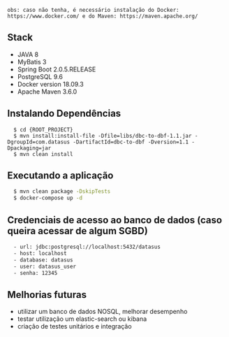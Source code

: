 `obs: caso não tenha, é necessário instalação do Docker: https://www.docker.com/ e do Maven: https://maven.apache.org/`

## Stack
  - JAVA 8
  - MyBatis 3
  - Spring Boot 2.0.5.RELEASE
  - PostgreSQL 9.6
  - Docker version 18.09.3
  - Apache Maven 3.6.0

## Instalando Dependências
```
  $ cd {ROOT_PROJECT}
  $ mvn install:install-file -Dfile=libs/dbc-to-dbf-1.1.jar -DgroupId=com.datasus -DartifactId=dbc-to-dbf -Dversion=1.1 -Dpackaging=jar
  $ mvn clean install  
```
## Executando a aplicação
```bash
  $ mvn clean package -DskipTests
  $ docker-compose up -d
```

## Credenciais de acesso ao banco de dados (caso queira acessar de algum SGBD)

```bash
  - url: jdbc:postgresql://localhost:5432/datasus
  - host: localhost
  - database: datasus
  - user: datasus_user
  - senha: 12345
```

## Melhorias futuras
  - utilizar um banco de dados NOSQL, melhorar desempenho
  - testar utilização um elastic-search ou kibana
  - criação de testes unitários e integração
